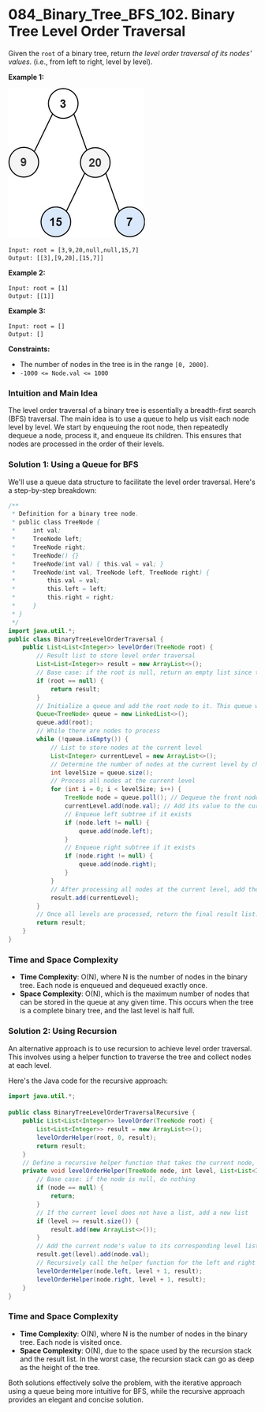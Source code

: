 # 084_Binary_Tree_BFS_102. Binary Tree Level Order Traversal

Given the `root` of a binary tree, return *the level order traversal of its nodes' values*. (i.e., from left to right, level by level).

**Example 1:**

![img](https://raw.githubusercontent.com/JedLee6/PublicPicBed/main/uPic/tree1.jpg)

```
Input: root = [3,9,20,null,null,15,7]
Output: [[3],[9,20],[15,7]]
```

**Example 2:**

```
Input: root = [1]
Output: [[1]]
```

**Example 3:**

```
Input: root = []
Output: []
```

 

**Constraints:**

- The number of nodes in the tree is in the range `[0, 2000]`.
- `-1000 <= Node.val <= 1000`



### Intuition and Main Idea

The level order traversal of a binary tree is essentially a breadth-first search (BFS) traversal. The main idea is to use a queue to help us visit each node level by level. We start by enqueuing the root node, then repeatedly dequeue a node, process it, and enqueue its children. This ensures that nodes are processed in the order of their levels.

### Solution 1: Using a Queue for BFS

We'll use a queue data structure to facilitate the level order traversal. Here's a step-by-step breakdown:

```java
/**
 * Definition for a binary tree node.
 * public class TreeNode {
 *     int val;
 *     TreeNode left;
 *     TreeNode right;
 *     TreeNode() {}
 *     TreeNode(int val) { this.val = val; }
 *     TreeNode(int val, TreeNode left, TreeNode right) {
 *         this.val = val;
 *         this.left = left;
 *         this.right = right;
 *     }
 * }
 */
import java.util.*;
public class BinaryTreeLevelOrderTraversal {
    public List<List<Integer>> levelOrder(TreeNode root) {
        // Result list to store level order traversal
        List<List<Integer>> result = new ArrayList<>();
        // Base case: if the root is null, return an empty list since there are no nodes to traverse.
        if (root == null) {
            return result;
        }
        // Initialize a queue and add the root node to it. This queue will help us keep track of nodes to be processed at each level.
        Queue<TreeNode> queue = new LinkedList<>();
        queue.add(root);
        // While there are nodes to process
        while (!queue.isEmpty()) {
            // List to store nodes at the current level
            List<Integer> currentLevel = new ArrayList<>();
            // Determine the number of nodes at the current level by checking the queue size.
            int levelSize = queue.size();
            // Process all nodes at the current level
            for (int i = 0; i < levelSize; i++) {
                TreeNode node = queue.poll(); // Dequeue the front node
                currentLevel.add(node.val); // Add its value to the current level list
                // Enqueue left subtree if it exists
                if (node.left != null) {
                    queue.add(node.left);
                }
                // Enqueue right subtree if it exists
                if (node.right != null) {
                    queue.add(node.right);
                }
            }
            // After processing all nodes at the current level, add the level's result list to the final result list.
            result.add(currentLevel);
        }
        // Once all levels are processed, return the final result list.
        return result;
    }
}
```

### Time and Space Complexity

- **Time Complexity**: O(N), where N is the number of nodes in the binary tree. Each node is enqueued and dequeued exactly once.
- **Space Complexity**: O(N), which is the maximum number of nodes that can be stored in the queue at any given time. This occurs when the tree is a complete binary tree, and the last level is half full.

### Solution 2: Using Recursion

An alternative approach is to use recursion to achieve level order traversal. This involves using a helper function to traverse the tree and collect nodes at each level.

Here's the Java code for the recursive approach:

```java
import java.util.*;

public class BinaryTreeLevelOrderTraversalRecursive {
    public List<List<Integer>> levelOrder(TreeNode root) {
        List<List<Integer>> result = new ArrayList<>();
        levelOrderHelper(root, 0, result);
        return result;
    }
    // Define a recursive helper function that takes the current node, the current level, and the result list as arguments.
    private void levelOrderHelper(TreeNode node, int level, List<List<Integer>> result) {
        // Base case: if the node is null, do nothing
        if (node == null) {
            return;
        }
        // If the current level does not have a list, add a new list
        if (level >= result.size()) {
            result.add(new ArrayList<>());
        } 
        // Add the current node's value to its corresponding level list
        result.get(level).add(node.val);
        // Recursively call the helper function for the left and right children, incrementing the level by 1.
        levelOrderHelper(node.left, level + 1, result);
        levelOrderHelper(node.right, level + 1, result);
    }
}
```

### Time and Space Complexity

- **Time Complexity**: O(N), where N is the number of nodes in the binary tree. Each node is visited once.
- **Space Complexity**: O(N), due to the space used by the recursion stack and the result list. In the worst case, the recursion stack can go as deep as the height of the tree.

Both solutions effectively solve the problem, with the iterative approach using a queue being more intuitive for BFS, while the recursive approach provides an elegant and concise solution.

